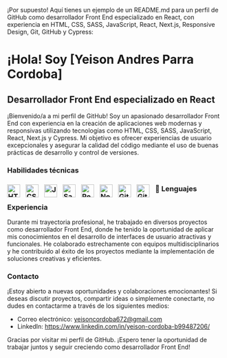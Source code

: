 ¡Por supuesto! Aquí tienes un ejemplo de un README.md para un perfil de GitHub como desarrollador Front End especializado en React, con experiencia en HTML, CSS, SASS, JavaScript, React, Next.js, Responsive Design, Git, GitHub y Cypress:

# ¡Hola! Soy [Yeison Andres Parra Cordoba]

## Desarrollador Front End especializado en React

¡Bienvenido/a a mi perfil de GitHub! Soy un apasionado desarrollador Front End con experiencia en la creación de aplicaciones web modernas y responsivas utilizando tecnologías como HTML, CSS, SASS, JavaScript, React, Next.js y Cypress. Mi objetivo es ofrecer experiencias de usuario excepcionales y asegurar la calidad del código mediante el uso de buenas prácticas de desarrollo y control de versiones.

### Habilidades técnicas

### 🧰 Lenguajes <img align="left" alt="HTML" width="30px" style="padding-right:10px;" src="https://cdn.jsdelivr.net/gh/devicons/devicon/icons/html5/html5-plain.svg" /> <img align="left" alt="CSS" width="30px" style="padding-right:10px;" src="https://cdn.jsdelivr.net/gh/devicons/devicon/icons/css3/css3-plain.svg" /> <img align="left" alt="JavaScript" width="30px" style="padding-right:10px;" src="https://cdn.jsdelivr.net/gh/devicons/devicon/icons/javascript/javascript-original.svg" /> <img align="left" alt="Sass" width="30px" style="padding-right:10px;"  src="https://cdn.jsdelivr.net/gh/devicons/devicon/icons/sass/sass-original.svg" /> <img align="left" alt="React" width="30px" style="padding-right:10px;" src="https://cdn.jsdelivr.net/gh/devicons/devicon/icons/react/react-original-wordmark.svg" /> <img align="left" alt="Next.js" width="30px" style="padding-right:10px;" src="https://cdn.jsdelivr.net/gh/devicons/devicon/icons/nextjs/nextjs-line.svg" /> <img align="left" alt="Git" width="30px" style="padding-right:10px;" src="https://cdn.jsdelivr.net/gh/devicons/devicon/icons/git/git-original.svg" /> <img align="left" alt="GitHub" width="30px" style="padding-right:10px;" src="https://cdn.jsdelivr.net/gh/devicons/devicon/icons/bootstrap/bootstrap-original.svg" /> <br>

### Experiencia

Durante mi trayectoria profesional, he trabajado en diversos proyectos como desarrollador Front End, donde he tenido la oportunidad de aplicar mis conocimientos en el desarrollo de interfaces de usuario atractivas y funcionales. He colaborado estrechamente con equipos multidisciplinarios y he contribuido al éxito de los proyectos mediante la implementación de soluciones creativas y eficientes.


### Contacto

¡Estoy abierto a nuevas oportunidades y colaboraciones emocionantes! Si deseas discutir proyectos, compartir ideas o simplemente conectarte, no dudes en contactarme a través de los siguientes medios:

- Correo electrónico: yeisoncordoba672@gmail.com
- LinkedIn: https://www.linkedin.com/in/yeison-cordoba-b99487206/

Gracias por visitar mi perfil de GitHub. ¡Espero tener la oportunidad de trabajar juntos y seguir creciendo como desarrollador Front End!

